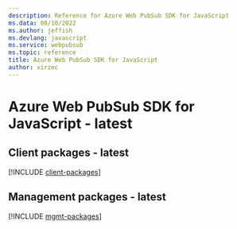 ```yaml
---
description: Reference for Azure Web PubSub SDK for JavaScript
ms.data: 08/10/2022
ms.author: jeffish
ms.devlang: javascript
ms.service: webpubsub
ms.topic: reference
title: Azure Web PubSub SDK for JavaScript
author: xirzec
---
```

# Azure Web PubSub SDK for JavaScript - latest

## Client packages - latest
[!INCLUDE [client-packages](web-pubsub-client-index.md)]
## Management packages - latest
[!INCLUDE [mgmt-packages](web-pubsub-mgmt-index.md)]